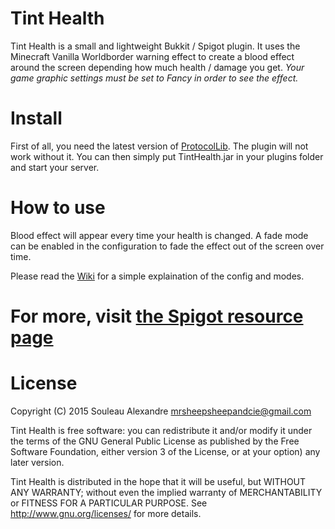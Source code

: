 # Tint Health
Tint Health is a small and lightweight Bukkit / Spigot plugin.
It uses the Minecraft Vanilla Worldborder warning effect to create a blood effect around the screen depending how much health / damage you get.
_Your game graphic settings must be set to Fancy in order to see the effect._

# Install
First of all, you need the latest version of [ProtocolLib](http://dev.bukkit.org/bukkit-plugins/protocollib/).
The plugin will not work without it. You can then simply put TintHealth.jar in your plugins folder and start your server.

# How to use
Blood effect will appear every time your health is changed.
A fade mode can be enabled in the configuration to fade the effect out of the screen over time.

Please read the [Wiki](https://github.com/mrsheepsheep/Tint-Health/wiki) for a simple explaination of the config and modes.

# For more, visit [the Spigot resource page](http://www.spigotmc.org/resources/tint-health.6335/)

# License
Copyright (C) 2015  Souleau Alexandre <mrsheepsheepandcie@gmail.com>

Tint Health is free software: you can redistribute it and/or modify it under the terms of the GNU General Public License as published by
the Free Software Foundation, either version 3 of the License, or at your option) any later version.

Tint Health is distributed in the hope that it will be useful, but WITHOUT ANY WARRANTY; without even the implied warranty of MERCHANTABILITY or FITNESS FOR A PARTICULAR PURPOSE. See <http://www.gnu.org/licenses/> for more details.